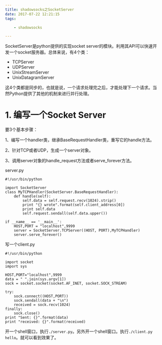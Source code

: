 ```yaml
---
title: shadowsocks之SocketServer
date: 2017-07-22 12:21:15
tags:

	- shadowsocks

---
```


SocketServer是python提供的实现socket server的模块。利用其API可以快速开发一个socket服务器。总体来说，有4个类：

* TCPServer
* UDPServer
* UnixStreamServer
* UnixDatagramServer

这4个类都是同步的，也就是说，一个请求处理完之后，才能处理下一个请求。当然Python提供了其他的机制来进行并行处理。

# 1. 编写一个Socket Server

要3个基本步骤：

1、编写一个handler类，继承BaseRequestHandler类，重写它的handle方法。

2、针对TCP或者UDP，生成一个server对象。

3、调用server对象的handle_request方法或者serve_forever方法。

server.py

```
#!/usr/bin/python 

import SocketServer
class MyTCPHandler(SocketServer.BaseRequestHandler):
	def handle(self):
		self.data = self.request.recv(1024).strip()
		print "{} wrote".format(self.client_address[0])
		print self.data
		self.request.sendall(self.data.upper())
		
if __name__ == '__main__':
	HOST,PORT = "localhost",9999
	server = SocketServer.TCPServer((HOST, PORT),MyTCPHandler)
	server.serve_forever()
```

写一个client.py

```
#!/usr/bin/python

import socket
import sys

HOST,PORT="localhost",9999
data = " ".join(sys.argv[1])
sock = socket.socket(socket.AF_INET, socket.SOCK_STREAM)

try:
	sock.connect((HOST,PORT))
	sock.sendall(data + "\n")
	received = sock.recv(1024)
finally:
	sock.close()
print "Sent: {}".format(data)
print "received: {}".format(received)
```

开一个shell窗口，执行`./server.py`。另外开一个shell窗口。执行`./client.py hello`。就可以看到效果了。





